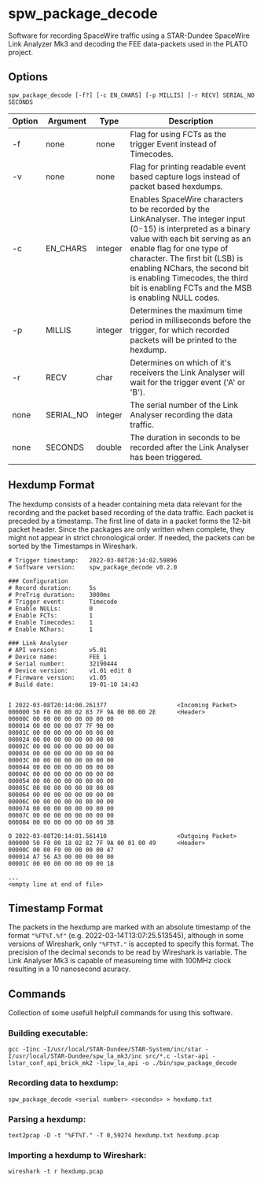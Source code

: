 # spw_package_decode

Software for recording SpaceWire traffic using a STAR-Dundee SpaceWire Link Analyzer Mk3 and decoding the FEE data-packets used in the PLATO project.

## Options

`spw_package_decode [-f?] [-c EN_CHARS] [-p MILLIS] [-r RECV] SERIAL_NO SECONDS`

| Option | Argument  | Type    | Description                                                                                                                       |
| ------ | --------- | ------- | --------------------------------------------------------------------------------------------------------------------------------- |
| -f     | none      | none    | Flag for using FCTs as the trigger Event instead of Timecodes.                                                                    |
| -v     | none      | none    | Flag for printing readable event based capture logs instead of packet based hexdumps.                                             |
| -c     | EN_CHARS  | integer | Enables SpaceWire characters to be recorded by the LinkAnalyser. The integer input (0-15) is interpreted as a binary value with each bit serving as an enable flag for one type of character. The first bit (LSB) is enabling NChars, the second bit is enabling Timecodes, the third bit is enabling FCTs and the MSB is enabling NULL codes. |
| -p     | MILLIS    | integer | Determines the maximum time period in milliseconds before the trigger, for which recorded packets will be printed to the hexdump. |
| -r     | RECV      | char    | Determines on which of it's receivers the Link Analyser will wait for the trigger event ('A' or 'B').                             |
| none   | SERIAL_NO | integer | The serial number of the Link Analyser recording the data traffic.                                                                |
| none   | SECONDS   | double  | The duration in seconds to be recorded after the Link Analyser has been triggered.                                                |

## Hexdump Format

The hexdump consists of a header containing meta data relevant for the recording and the packet based recording of the data traffic. Each packet is preceded by a timestamp. The first line of data in a packet forms the 12-bit packet header.
Since the packages are only written when complete, they might not appear in strict chronological order. If needed, the packets can be sorted by the Timestamps in Wireshark.

```
# Trigger timestamp:   2022-03-08T20:14:02.59896
# Software version:    spw_package_decode v0.2.0

### Configuration
# Record duration:     5s
# PreTrig duration:    3000ms
# Trigger event:       Timecode
# Enable NULLs:        0
# Enable FCTs:         1
# Enable Timecodes:    1
# Enable NChars:       1

### Link Analyser
# API version:         v5.01
# Device name:         FEE_1
# Serial number:       32190444
# Device version:      v1.01 edit 8
# Firmware version:    v1.05
# Build date:          19-01-10 14:43


I 2022-03-08T20:14:00.261377                    <Incoming Packet>
000000 50 F0 00 80 02 83 7F 9A 00 00 00 2E      <Header>
00000C 00 00 00 00 00 00 00 00
000014 00 00 00 00 07 7F 9B 00
00001C 00 00 00 00 00 00 00 00
000024 00 00 00 00 00 00 00 00
00002C 00 00 00 00 00 00 00 00
000034 00 00 00 00 00 00 00 00
00003C 00 00 00 00 00 00 00 00
000044 00 00 00 00 00 00 00 00
00004C 00 00 00 00 00 00 00 00
000054 00 00 00 00 00 00 00 00
00005C 00 00 00 00 00 00 00 00
000064 00 00 00 00 00 00 00 00
00006C 00 00 00 00 00 00 00 00
000074 00 00 00 00 00 00 00 00
00007C 00 00 00 00 00 00 00 00
000084 00 00 00 00 00 00 00 3B

O 2022-03-08T20:14:01.561410                    <Outgoing Packet>
000000 50 F0 00 18 02 82 7F 9A 00 01 00 49      <Header>
00000C 00 00 F0 00 00 00 00 47
000014 A7 56 A3 00 00 00 00 00
00001C 00 00 00 00 00 00 00 18

...
<empty line at end of file>
```

## Timestamp Format
The packets in the hexdump are marked with an absolute timestamp of the format `"%FT%T.%f"` (e.g. 2022-03-14T13:07:25.513545), although in some versions of Wireshark, only `"%FT%T."` is accepted to specify this format. The precision of the decimal seconds to be read by Wireshark is variable. The Link Analyser Mk3 is capable of measureing time with 100MHz clock resulting in a 10 nanosecond acuracy.

## Commands

Collection of some usefull helpfull commands for using this software.

### Building executable:

`gcc -Iinc -I/usr/local/STAR-Dundee/STAR-System/inc/star -I/usr/local/STAR-Dundee/spw_la_mk3/inc src/*.c -lstar-api -lstar_conf_api_brick_mk2 -lspw_la_api -o ./bin/spw_package_decode`

### Recording data to hexdump:

`spw_package_decode <serial number> <seconds> > hexdump.txt`

### Parsing a hexdump:

`text2pcap -D -t "%FT%T." -T 0,59274 hexdump.txt hexdump.pcap`

### Importing a hexdump to Wireshark:

`wireshark -t r hexdump.pcap`
